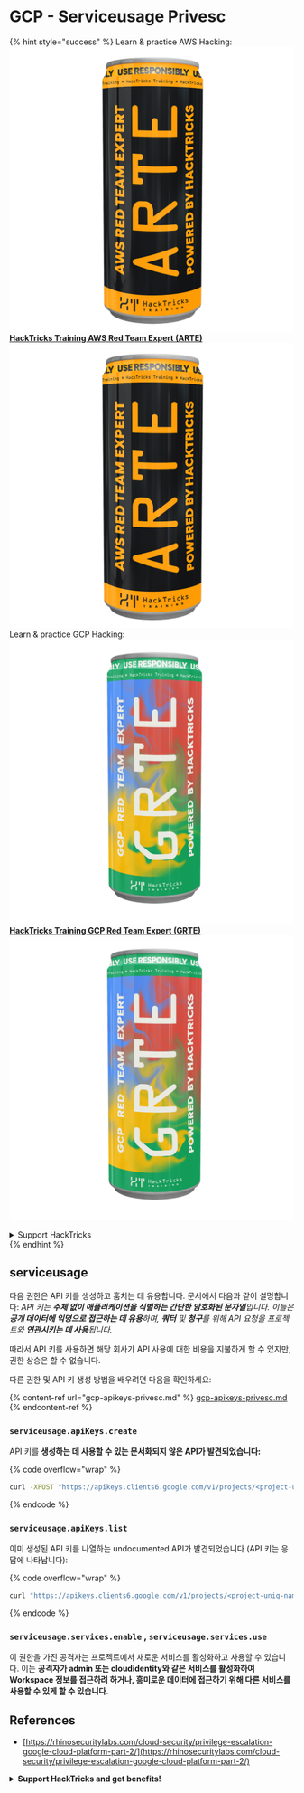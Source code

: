 # GCP - Serviceusage Privesc

{% hint style="success" %}
Learn & practice AWS Hacking:<img src="../../../.gitbook/assets/image (1) (1) (1) (1).png" alt="" data-size="line">[**HackTricks Training AWS Red Team Expert (ARTE)**](https://training.hacktricks.xyz/courses/arte)<img src="../../../.gitbook/assets/image (1) (1) (1) (1).png" alt="" data-size="line">\
Learn & practice GCP Hacking: <img src="../../../.gitbook/assets/image (2) (1).png" alt="" data-size="line">[**HackTricks Training GCP Red Team Expert (GRTE)**<img src="../../../.gitbook/assets/image (2) (1).png" alt="" data-size="line">](https://training.hacktricks.xyz/courses/grte)

<details>

<summary>Support HackTricks</summary>

* Check the [**subscription plans**](https://github.com/sponsors/carlospolop)!
* **Join the** 💬 [**Discord group**](https://discord.gg/hRep4RUj7f) or the [**telegram group**](https://t.me/peass) or **follow** us on **Twitter** 🐦 [**@hacktricks\_live**](https://twitter.com/hacktricks_live)**.**
* **Share hacking tricks by submitting PRs to the** [**HackTricks**](https://github.com/carlospolop/hacktricks) and [**HackTricks Cloud**](https://github.com/carlospolop/hacktricks-cloud) github repos.

</details>
{% endhint %}

## serviceusage

다음 권한은 API 키를 생성하고 훔치는 데 유용합니다. 문서에서 다음과 같이 설명합니다: _API 키는 **주체 없이 애플리케이션을 식별하는 간단한 암호화된 문자열**입니다. 이들은 **공개 데이터에 익명으로 접근하는 데 유용**하며, **쿼터** 및 **청구**를 위해 API 요청을 프로젝트와 **연관시키는 데 사용**됩니다._

따라서 API 키를 사용하면 해당 회사가 API 사용에 대한 비용을 지불하게 할 수 있지만, 권한 상승은 할 수 없습니다.

다른 권한 및 API 키 생성 방법을 배우려면 다음을 확인하세요:

{% content-ref url="gcp-apikeys-privesc.md" %}
[gcp-apikeys-privesc.md](gcp-apikeys-privesc.md)
{% endcontent-ref %}

### `serviceusage.apiKeys.create`

API 키를 **생성하는 데 사용할 수 있는 문서화되지 않은 API가 발견되었습니다:** 

{% code overflow="wrap" %}
```bash
curl -XPOST "https://apikeys.clients6.google.com/v1/projects/<project-uniq-name>/apiKeys?access_token=$(gcloud auth print-access-token)"
```
{% endcode %}

### `serviceusage.apiKeys.list`

이미 생성된 API 키를 나열하는 undocumented API가 발견되었습니다 (API 키는 응답에 나타납니다):

{% code overflow="wrap" %}
```bash
curl "https://apikeys.clients6.google.com/v1/projects/<project-uniq-name>/apiKeys?access_token=$(gcloud auth print-access-token)"
```
{% endcode %}

### **`serviceusage.services.enable`** , **`serviceusage.services.use`**

이 권한을 가진 공격자는 프로젝트에서 새로운 서비스를 활성화하고 사용할 수 있습니다. 이는 **공격자가 admin 또는 cloudidentity와 같은 서비스를 활성화하여 Workspace 정보를 접근하려 하거나, 흥미로운 데이터에 접근하기 위해 다른 서비스를 사용할 수 있게 할 수 있습니다.**

## **References**

* [https://rhinosecuritylabs.com/cloud-security/privilege-escalation-google-cloud-platform-part-2/](https://rhinosecuritylabs.com/cloud-security/privilege-escalation-google-cloud-platform-part-2/)

<details>

<summary><strong>Support HackTricks and get benefits!</strong></summary>

Do you work in a **cybersecurity company**? Do you want to see your **company advertised in HackTricks**? or do you want to have access the **latest version of the PEASS or download HackTricks in PDF**? Check the [**SUBSCRIPTION PLANS**](https://github.com/sponsors/carlospolop)!

Discover [**The PEASS Family**](https://opensea.io/collection/the-peass-family), our collection of exclusive [**NFTs**](https://opensea.io/collection/the-peass-family)

Get the [**official PEASS & HackTricks swag**](https://peass.creator-spring.com)

**Join the** [**💬**](https://emojipedia.org/speech-balloon/) [**Discord group**](https://discord.gg/hRep4RUj7f) or the [**telegram group**](https://t.me/peass) or **follow** me on **Twitter** [**🐦**](https://github.com/carlospolop/hacktricks/tree/7af18b62b3bdc423e11444677a6a73d4043511e9/\[https:/emojipedia.org/bird/README.md)[**@carlospolopm**](https://twitter.com/carlospolopm)**.**

**Share your hacking tricks submitting PRs to the** [**hacktricks github repo**](https://github.com/carlospolop/hacktricks)\*\*\*\*

**.**

</details>
